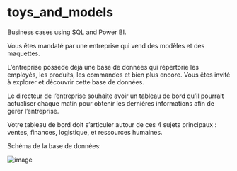 # toys_and_models
Business cases using SQL and Power BI. 

Vous êtes mandaté par une entreprise qui vend des modèles et des maquettes.

L’entreprise possède déjà une base de données qui répertorie les employés, les produits, les commandes et bien plus encore. Vous êtes invité à explorer et découvrir cette base de données.

Le directeur de l’entreprise souhaite avoir un tableau de bord qu’il pourrait actualiser chaque matin pour obtenir les dernières informations afin de gérer l’entreprise.

Votre tableau de bord doit s’articuler autour de ces 4 sujets principaux : ventes, finances, logistique, et ressources humaines.

Schéma de la base de données:

![image](https://github.com/user-attachments/assets/73099cec-6756-497a-9ffe-d2e3a5478e3b)


